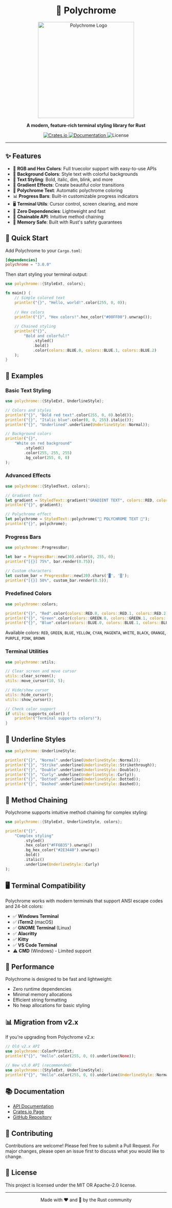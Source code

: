 # <h1 align="center">🎨 Polychrome</h1>

<p align="center">
  <img src="https://raw.githubusercontent.com/EliasLeguizamon123/polychrome/main/logo.png?raw=true" alt="Polychrome Logo" style="width:300px;"/>
</p>

<p align="center">
  <strong>A modern, feature-rich terminal styling library for Rust</strong>
</p>

<p align="center">
  <a href="https://crates.io/crates/polychrome">
    <img src="https://img.shields.io/crates/v/polychrome.svg" alt="Crates.io">
  </a>
  <a href="https://docs.rs/polychrome">
    <img src="https://docs.rs/polychrome/badge.svg" alt="Documentation">
  </a>
  <img src="https://img.shields.io/crates/l/polychrome.svg" alt="License">
</p>

---

## ✨ Features

- 🌈 **RGB and Hex Colors**: Full truecolor support with easy-to-use APIs
- 🎨 **Background Colors**: Style text with colorful backgrounds
- **📝 Text Styling**: Bold, italic, dim, blink, and more
- 🌊 **Gradient Effects**: Create beautiful color transitions
- 🌈 **Polychrome Text**: Automatic polychrome coloring
- 📊 **Progress Bars**: Built-in customizable progress indicators
- 🖥️ **Terminal Utils**: Cursor control, screen clearing, and more
- 🚀 **Zero Dependencies**: Lightweight and fast
- 🔗 **Chainable API**: Intuitive method chaining
- 🦀 **Memory Safe**: Built with Rust's safety guarantees

## 🚀 Quick Start

Add Polychrome to your `Cargo.toml`:

```toml
[dependencies]
polychrome = "3.0.0"
```

Then start styling your terminal output:

```rust
use polychrome::{StyleExt, colors};

fn main() {
    // Simple colored text
    println!("{}", "Hello, world!".color(255, 0, 0));
    
    // Hex colors
    println!("{}", "Hex colors!".hex_color("#00FF00").unwrap());
    
    // Chained styling
    println!("{}", 
        "Bold and colorful!"
            .styled()
            .bold()
            .color(colors::BLUE.0, colors::BLUE.1, colors::BLUE.2)
    );
}
```

## 📖 Examples

### Basic Text Styling

```rust
use polychrome::{StyleExt, UnderlineStyle};

// Colors and styles
println!("{}", "Bold red text".color(255, 0, 0).bold());
println!("{}", "Italic blue".color(0, 0, 255).italic());
println!("{}", "Underlined".underline(UnderlineStyle::Normal));

// Background colors
println!("{}", 
    "White on red background"
        .styled()
        .color(255, 255, 255)
        .bg_color(255, 0, 0)
);
```

### Advanced Effects

```rust
use polychrome::{StyledText, colors};

// Gradient text
let gradient = StyledText::gradient("GRADIENT TEXT", colors::RED, colors::BLUE);
println!("{}", gradient);

// Polychrome effect
let polychrome = StyledText::polychrome("🌈 POLYCHROME TEXT 🌈");
println!("{}", polychrome);
```

### Progress Bars

```rust
use polychrome::ProgressBar;

let bar = ProgressBar::new(30).color(0, 255, 0);
println!("[{}] 75%", bar.render(0.75));

// Custom characters
let custom_bar = ProgressBar::new(20).chars('▓', '▒');
println!("[{}] 50%", custom_bar.render(0.5));
```

### Predefined Colors

```rust
use polychrome::colors;

println!("{}", "Red".color(colors::RED.0, colors::RED.1, colors::RED.2));
println!("{}", "Green".color(colors::GREEN.0, colors::GREEN.1, colors::GREEN.2));
println!("{}", "Blue".color(colors::BLUE.0, colors::BLUE.1, colors::BLUE.2));
```

Available colors: `RED`, `GREEN`, `BLUE`, `YELLOW`, `CYAN`, `MAGENTA`, `WHITE`, `BLACK`, `ORANGE`, `PURPLE`, `PINK`, `BROWN`

### Terminal Utilities

```rust
use polychrome::utils;

// Clear screen and move cursor
utils::clear_screen();
utils::move_cursor(10, 5);

// Hide/show cursor
utils::hide_cursor();
utils::show_cursor();

// Check color support
if utils::supports_color() {
    println!("Terminal supports colors!");
}
```

## 🎨 Underline Styles

```rust
use polychrome::UnderlineStyle;

println!("{}", "Normal".underline(UnderlineStyle::Normal));
println!("{}", "Strike".underline(UnderlineStyle::Strikethrough));
println!("{}", "Double".underline(UnderlineStyle::Double));
println!("{}", "Curly".underline(UnderlineStyle::Curly));
println!("{}", "Dotted".underline(UnderlineStyle::Dotted));
println!("{}", "Dashed".underline(UnderlineStyle::Dashed));
```

## 🔗 Method Chaining

Polychrome supports intuitive method chaining for complex styling:

```rust
use polychrome::{StyleExt, UnderlineStyle, colors};

println!("{}", 
    "Complex styling"
        .styled()
        .hex_color("#FF6B35").unwrap()
        .bg_hex_color("#2E3440").unwrap()
        .bold()
        .italic()
        .underline(UnderlineStyle::Curly)
);
```

## 🖥️ Terminal Compatibility

Polychrome works with modern terminals that support ANSI escape codes and 24-bit colors:

- ✅ **Windows Terminal**
- ✅ **iTerm2** (macOS)
- ✅ **GNOME Terminal** (Linux)
- ✅ **Alacritty**
- ✅ **Kitty**
- ✅ **VS Code Terminal**
- ⚠️ **CMD** (Windows) - Limited support

## 🚀 Performance

Polychrome is designed to be fast and lightweight:
- Zero runtime dependencies
- Minimal memory allocations
- Efficient string formatting
- No heap allocations for basic styling

## 📊 Migration from v2.x

If you're upgrading from Polychrome v2.x:

```rust
// Old v2.x API
use polychrome::ColorPrintExt;
println!("{}", "Hello".color(255, 0, 0).underline(None));

// New v3.0 API (recommended)
use polychrome::{StyleExt, UnderlineStyle};
println!("{}", "Hello".color(255, 0, 0).underline(UnderlineStyle::Normal));
```

## 📚 Documentation

- [API Documentation](https://docs.rs/polychrome)
- [Crates.io Page](https://crates.io/crates/polychrome)
- [GitHub Repository](https://github.com/EliasLeguizamon123/polychrome)

## 🤝 Contributing

Contributions are welcome! Please feel free to submit a Pull Request. For major changes, please open an issue first to discuss what you would like to change.

## 📄 License

This project is licensed under the MIT OR Apache-2.0 license.

---

<p align="center">
  Made with ❤️ and 🦀 by the Rust community
</p>